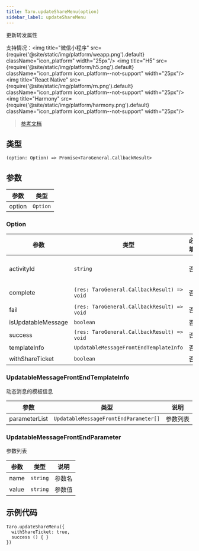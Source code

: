 ```yaml
---
title: Taro.updateShareMenu(option)
sidebar_label: updateShareMenu
---
```


更新转发属性

支持情况：<img title="微信小程序" src={require('@site/static/img/platform/weapp.png').default} className="icon_platform" width="25px"/> <img title="H5" src={require('@site/static/img/platform/h5.png').default} className="icon_platform icon_platform--not-support" width="25px"/> <img title="React Native" src={require('@site/static/img/platform/rn.png').default} className="icon_platform icon_platform--not-support" width="25px"/> <img title="Harmony" src={require('@site/static/img/platform/harmony.png').default} className="icon_platform icon_platform--not-support" width="25px"/>

> [参考文档](https://developers.weixin.qq.com/miniprogram/dev/api/share/wx.updateShareMenu.html)

## 类型

```tsx
(option: Option) => Promise<TaroGeneral.CallbackResult>
```

## 参数

| 参数 | 类型 |
| --- | --- |
| option | `Option` |

### Option

| 参数 | 类型 | 必填 | 说明 |
| --- | --- | :---: | --- |
| activityId | `string` | 否 | 动态消息的 activityId。通过 [updatableMessage.createActivityId](https://developers.weixin.qq.com/miniprogram/dev/api-backend/open-api/updatable-message/updatableMessage.createActivityId.html) 接口获取 |
| complete | `(res: TaroGeneral.CallbackResult) => void` | 否 | 接口调用结束的回调函数（调用成功、失败都会执行） |
| fail | `(res: TaroGeneral.CallbackResult) => void` | 否 | 接口调用失败的回调函数 |
| isUpdatableMessage | `boolean` | 否 | 是否是动态消息，详见[动态消息](https://developers.weixin.qq.com/miniprogram/dev/framework/open-ability/share/updatable-message.html) |
| success | `(res: TaroGeneral.CallbackResult) => void` | 否 | 接口调用成功的回调函数 |
| templateInfo | `UpdatableMessageFrontEndTemplateInfo` | 否 | 动态消息的模板信息 |
| withShareTicket | `boolean` | 否 | 是否使用带 shareTicket 的转发[详情](https://developers.weixin.qq.com/miniprogram/dev/framework/open-ability/share.html) |

### UpdatableMessageFrontEndTemplateInfo

动态消息的模板信息

| 参数 | 类型 | 说明 |
| --- | --- | --- |
| parameterList | `UpdatableMessageFrontEndParameter[]` | 参数列表 |

### UpdatableMessageFrontEndParameter

参数列表

| 参数 | 类型 | 说明 |
| --- | --- | --- |
| name | `string` | 参数名 |
| value | `string` | 参数值 |

## 示例代码

```tsx
Taro.updateShareMenu({
  withShareTicket: true,
  success () { }
})
```
